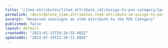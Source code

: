 ```yaml
---
title: "/item-attributes/{item_attribute_id}/assign-to-pos-category/{pos_category_id}"
permalink: /docs/delete_item-attributes-item-attribute-id-assign-to-pos-category-pos-category-id
excerpt: "Reserved unassigns an item attribute to the POS Category"
published: false
layout: default
createdAt: "2023-01-25T19:26:55.082Z"
updatedAt: "2023-07-19T22:28:53.800Z"
---
```

